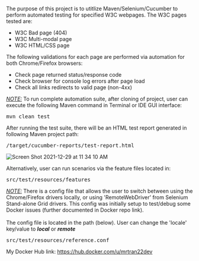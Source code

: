 The purpose of this project is to utitlize Maven/Selenium/Cucumber to perform automated testing for specified W3C webpages.  The W3C pages tested are:

- W3C Bad page (404)
- W3C Multi-modal page
- W3C HTML/CSS page

The following validations for each page are performed via automation for both Chrome/Firefox browsers:

- Check page returned status/response code
- Check browser for console log errors after page load
- Check all links redirects to valid page (non-4xx)

<i><u>NOTE:</i></u> To run complete automation suite, after cloning of project, user can execute the following Maven command in Terminal or IDE GUI interface:
<pre>mvn clean test</pre>

After running the test suite, there will be an HTML test report generated in following Maven project path:
<pre>/target/cucumber-reports/test-report.html</pre>

![Screen Shot 2021-12-29 at 11 34 10 AM](https://user-images.githubusercontent.com/42190310/147699327-fef93393-b253-4165-8378-71c58873900e.png)

Alternatively, user can run scenarios via the feature files located in:
<pre>src/test/resources/features</pre>

<i><u>NOTE:</i></u> There is a config file that allows the user to switch between using the Chrome/Firefox drivers locally, or using 'RemoteWebDriver' from Selenium Stand-alone Grid drivers.
This config was initially setup to test/debug some Docker issues (further documented in Docker repo link).</br></br>
The config file is located in the path (below).  User can change the 'locale' key/value to <b><i>local</b></i> or <b><i>remote</b></i>

<pre>src/test/resources/reference.conf</pre>

My Docker Hub link:
https://hub.docker.com/u/mrtran22dev
